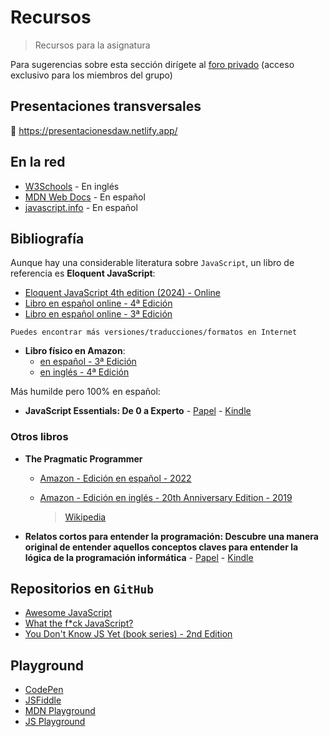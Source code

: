 # Recursos

> Recursos para la asignatura

Para sugerencias sobre esta sección dirígete al [foro privado](https://github.com/orgs/2DAWIE/discussions) (acceso exclusivo para los miembros del grupo)

## Presentaciones transversales

:construction: <https://presentacionesdaw.netlify.app/>  

## En la red

- [W3Schools](https://www.w3schools.com/js/) - En inglés
- [MDN Web Docs](https://developer.mozilla.org/es/docs/Web/JavaScript) - En español
- [javascript.info](https://es.javascript.info/) - En español

## Bibliografía

Aunque hay una considerable literatura sobre `JavaScript`, un libro de referencia es **Eloquent JavaScript**:

- [Eloquent JavaScript 4th edition (2024) - Online](https://eloquentjavascript.net/)
- [Libro en español online - 4ª Edición](https://www.eloquentjavascript.es/)
- [Libro en español online - 3ª Edición](https://eloquentjs-es.thedojo.mx/)

`Puedes encontrar más versiones/traducciones/formatos en Internet`

- **Libro físico en Amazon**:
    - [en español - 3ª Edición ](https://www.amazon.es/JavaScript-elocuente-introducci%C3%B3n-moderna-programaci%C3%B3n/dp/8441549036)
    - [en inglés - 4ª Edición](https://www.amazon.es/Eloquent-JavaScript-4th-Introduction-Programming/dp/1718504101)

Más humilde pero 100% en español:

- **JavaScript Essentials: De 0 a Experto** - [Papel](https://www.amazon.es/JavaScript-Essentialsl-Jes%C3%BAs-Quintana-Esquiliche/dp/B0DDXPTZ8M) - [Kindle](https://www.amazon.es/JavaScript-Essentials-Jes%C3%BAs-Quintana-Esquiliche-ebook/dp/B0D2BDTDLQ)
 
### Otros libros

  - **The Pragmatic Programmer**
      - [Amazon - Edición en español - 2022](https://en.wikipedia.org/wiki/The_Pragmatic_Programmer)
      - [Amazon - Edición en inglés - 20th Anniversary Edition - 2019](https://www.amazon.es/Pragmatic-Programmer-journey-mastery-Anniversary/dp/0135957052)

        > [Wikipedia](https://es.wikipedia.org/wiki/El_programador_pragm%C3%A1tico)
  - **Relatos cortos para entender la programación: Descubre una manera original de entender aquellos conceptos claves para entender la lógica de la programación informática** - [Papel](https://www.amazon.es/Relatos-cortos-para-entender-programaci%C3%B3n/dp/1980223572) - [Kindle](https://www.amazon.es/Relatos-cortos-para-entender-programaci%C3%B3n-ebook/dp/B079P4SK63)

## Repositorios en `GitHub`

- [Awesome JavaScript](https://github.com/sorrycc/awesome-javascript)
- [What the f*ck JavaScript?](https://github.com/denysdovhan/wtfjs)
- [You Don't Know JS Yet (book series) - 2nd Edition](https://github.com/getify/You-Dont-Know-JS)

## Playground

- [CodePen](https://codepen.io/)
- [JSFiddle](https://jsfiddle.net/)
- [MDN Playground](https://developer.mozilla.org/es/play)
- [JS Playground](https://www.jsplayground.dev/)
